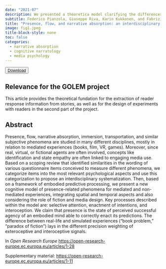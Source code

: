 ```yaml
---
date: "2021-07"
description: We presented a theoretica model clarifying the differences between various terms uses in empirical research about users' cognitive and affective engagement with various media.
subtitle: Federico Pianzola, Giuseppe Riva, Karin Kukkonen, and Fabrizia Mantovani
title: "Presence, flow, and narrative absorption: an interdisciplinary theoretical exploration with a new spatiotemporal integrated model based on predictive processing"
image: fig1.jpeg
title-block-style: none
toc: false
categories: 
  - narrative absorption
  - cognitive narratology
  - media psychology
---
```


<button type="button" class="btn btn-outline-success" target="_blank"><a href="https://open-research-europe.ec.europa.eu/articles/1-28">Download</a></button>

## Relevance for the GOLEM project
This article provides the theoretical fundation for the extraction of reader response information from stories, as well as for the design of experiments with readers in the second part of the project.

## Abstract 
Presence, flow, narrative absorption, immersion, transportation, and similar subjective phenomena are studied in many different disciplines, mostly in relation to mediated experiences (books, film, VR, games). Moreover, since real, virtual, or fictional agents are often involved, concepts like identification and state empathy are often linked to engaging media use. Based on a scoping review that identified similarities in the wording of various questionnaire items conceived to measure different phenomena, we categorize items into the most relevant psychological aspects and use this categorization to propose an interdisciplinary systematization. Then, based on a framework of embodied predictive processing, we present a new cognitive model of presence-related phenomena for mediated and non-mediated experiences, integrating spatial and temporal aspects and also considering the role of fiction and media design. Key processes described within the model are: selective attention, enactment of intentions, and interoception. We claim that presence is the state of perceived successful agency of an embodied mind able to correctly enact its predictions. The difference between real-life and simulated experiences (“book problem,” “paradox of fiction”) lays in the different precision weighting of exteroceptive and interoceptive signals.

In *Open Research Europe* https://open-research-europe.ec.europa.eu/articles/1-28

Supplementary material: https://open-research-europe.ec.europa.eu/articles/1-11